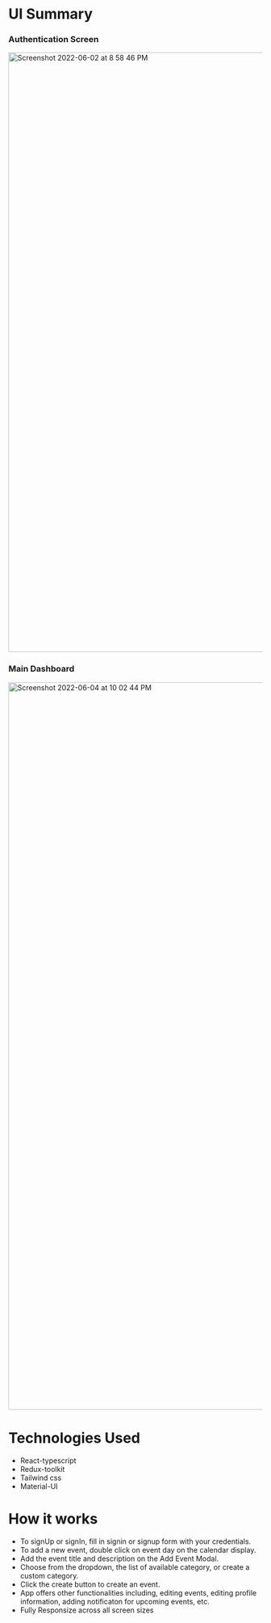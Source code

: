 # UI Summary

### Authentication Screen
<img width="1187" alt="Screenshot 2022-06-02 at 8 58 46 PM" src="https://user-images.githubusercontent.com/47259302/172025436-c61ae3a7-2618-40cb-8a0d-0af2202821de.png">

### Main Dashboard
<img width="1440" alt="Screenshot 2022-06-04 at 10 02 44 PM" src="https://user-images.githubusercontent.com/47259302/172025446-09c6ea18-a52d-479c-8b25-91f89a5544e9.png">


# Technologies Used

- React-typescript
- Redux-toolkit
- Tailwind css
- Material-UI

# How it works

- To signUp or signIn, fill in signin or signup form with your credentials.
- To add a new event, double click on event day on the calendar display.
- Add the event title and description on the Add Event Modal.
- Choose from the dropdown, the list of available category, or create a custom category.
- Click the create button to create an event.
- App offers other functionalities including, editing events, editing profile information, adding notificaton for upcoming events, etc.
- Fully Responsize across all screen sizes
